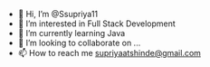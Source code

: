 - 👋 Hi, I’m @Ssupriya11
- 👀 I’m interested in Full Stack Development
- 🌱 I’m currently learning Java
- 💞️ I’m looking to collaborate on ...
- 📫 How to reach me supriyaatshinde@gmail.com

<!---
Ssupriya11/Ssupriya11 is a ✨ special ✨ repository because its `README.md` (this file) appears on your GitHub profile.
You can click the Preview link to take a look at your changes.
--->
